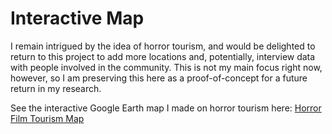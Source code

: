 # Interactive Map
I remain intrigued by the idea of horror tourism, and would be delighted to return to this project to add more locations and, potentially, interview data with people involved in the community. This is not my main focus right now, however, so I am preserving this here as a proof-of-concept for a future return in my research.

See the interactive Google Earth map I made on horror tourism here: [Horror Film Tourism Map](https://earth.google.com/earth/d/1RNd5RVR1IfHfW9RLS6K01Po1YFuXot8W?usp=sharing)
